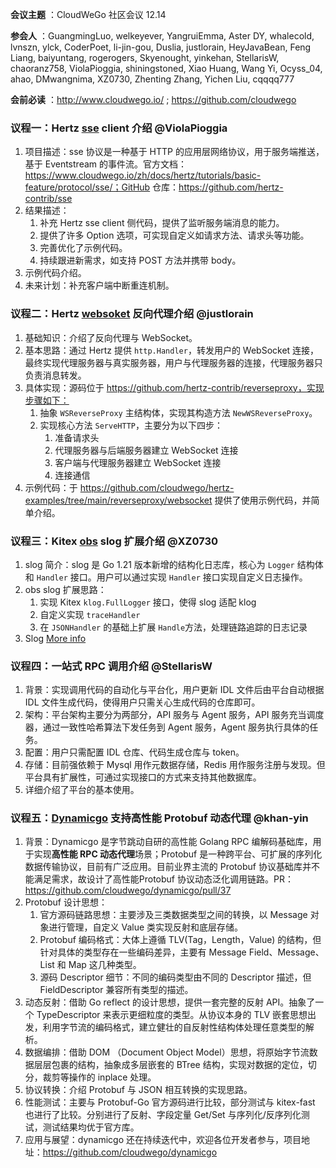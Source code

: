 **会议主题** ：CloudWeGo 社区会议 12.14

**参会人** ：GuangmingLuo, welkeyever, YangruiEmma, Aster DY, whalecold, lvnszn, ylck, CoderPoet, li-jin-gou, Duslia, justlorain, HeyJavaBean, Feng Liang, baiyuntang, rogerogers, Skyenought, yinkehan, StellarisW, chaoranz758, ViolaPioggia, shiningstoned, Xiao Huang, Wang Yi, Ocyss_04, ahao, DMwangnima, XZ0730, Zhenting Zhang, Yichen Liu, cqqqq777

**会前必读** ：http://www.cloudwego.io/ ; https://github.com/cloudwego

### 议程一：Hertz [sse](https://github.com/hertz-contrib/sse) client 介绍 @ViolaPioggia

1. 项目描述：sse 协议是一种基于 HTTP 的应用层网络协议，用于服务端推送，基于 Eventstream 的事件流。官方文档：https://www.cloudwego.io/zh/docs/hertz/tutorials/basic-feature/protocol/sse/；GitHub 仓库：https://github.com/hertz-contrib/sse
2. 结果描述：
    1. 补充 Hertz sse client 侧代码，提供了监听服务端消息的能力。
    2. 提供了许多 Option 选项，可实现自定义如请求方法、请求头等功能。
    3. 完善优化了示例代码。
    4. 持续跟进新需求，如支持 POST 方法并携带 body。
3. 示例代码介绍。
4. 未来计划：补充客户端中断重连机制。

### 议程二：Hertz [websoket](https://github.com/hertz-contrib/websocket) 反向代理介绍 @justlorain

1. 基础知识：介绍了反向代理与 WebSocket。
2. 基本思路：通过 Hertz 提供 `http.Handler`，转发用户的 WebSocket 连接，最终实现代理服务器与真实服务器，用户与代理服务器的连接，代理服务器只负责消息转发。
3. 具体实现：源码位于 https://github.com/hertz-contrib/reverseproxy，实现步骤如下：
    1. 抽象 `WSReverseProxy` 主结构体，实现其构造方法 `NewWSReverseProxy`。
    2. 实现核心方法 `ServeHTTP`，主要分为以下四步：
        1. 准备请求头
        2. 代理服务器与后端服务器建立 WebSocket 连接
        3. 客户端与代理服务器建立 WebSocket 连接
        4. 连接通信
4. 示例代码：于 https://github.com/cloudwego/hertz-examples/tree/main/reverseproxy/websocket 提供了使用示例代码，并简单介绍。

### 议程三：Kitex [obs](https://github.com/kitex-contrib/obs-opentelemetry) slog 扩展介绍 @XZ0730

1. slog 简介：slog 是 Go 1.21 版本新增的结构化日志库，核心为 `Logger` 结构体和 `Handler` 接口。用户可以通过实现 `Handler` 接口实现自定义日志操作。
2. obs slog 扩展思路：
    1. 实现 Kitex `klog.FullLogger` 接口，使得 slog 适配 klog
    2. 自定义实现 `traceHandler`
    3. 在 `JSONHandler` 的基础上扩展 `Handle`方法，处理链路追踪的日志记录
3. Slog [More info](https://link.zhihu.com/?target=https%3A//go.googlesource.com/proposal/%2B/master/design/56345-structured-logging.md)

### 议程四：一站式 RPC 调用介绍 @StellarisW

1. 背景：实现调用代码的自动化与平台化，用户更新 IDL 文件后由平台自动根据 IDL 文件生成代码，使得用户只需关心生成代码的仓库即可。
2. 架构：平台架构主要分为两部分，API 服务与 Agent 服务，API 服务充当调度器，通过一致性哈希算法下发任务到 Agent 服务，Agent 服务执行具体的任务。
3. 配置：用户只需配置 IDL 仓库、代码生成仓库与 token。
4. 存储：目前强依赖于 Mysql 用作元数据存储，Redis 用作服务注册与发现。但平台具有扩展性，可通过实现接口的方式来支持其他数据库。
5. 详细介绍了平台的基本使用。

### 议程五：[Dynamicgo](https://github.com/cloudwego/dynamicgo) 支持高性能 Protobuf 动态代理 @khan-yin

1. 背景：Dynamicgo 是字节跳动自研的高性能 Golang RPC 编解码基础库，用于实现**高性能 RPC 动态代理**场景；Protobuf 是一种跨平台、可扩展的序列化数据传输协议，目前有广泛应用。目前业界主流的 Protobuf 协议基础库并不能满足需求，故设计了高性能Protobuf 协议动态泛化调用链路。PR：https://github.com/cloudwego/dynamicgo/pull/37
2. Protobuf 设计思想：
    1. 官方源码链路思想：主要涉及三类数据类型之间的转换，以 Message 对象进行管理，自定义 Value 类实现反射和底层存储。
    2. Protobuf 编码格式：大体上遵循 TLV(Tag，Length，Value) 的结构，但针对具体的类型存在一些编码差异，主要有 Message Field、Message、List 和 Map 这几种类型。
    3. 源码 Descriptor 细节：不同的编码类型由不同的 Descriptor 描述，但 FieldDescriptor 兼容所有类型的描述。
3. 动态反射：借助 Go reflect 的设计思想，提供一套完整的反射 API。抽象了一个 TypeDescriptor 来表示更细粒度的类型。从协议本身的 TLV 嵌套思想出发，利用字节流的编码格式，建立健壮的自反射性结构体处理任意类型的解析。
4. 数据编排：借助 DOM （Document Object Model）思想，将原始字节流数据层层包裹的结构，抽象成多层嵌套的 BTree 结构，实现对数据的定位，切分，裁剪等操作的 inplace 处理。
5. 协议转换：介绍 Protobuf 与 JSON 相互转换的实现思路。
6. 性能测试：主要与 Protobuf-Go 官方源码进行比较，部分测试与 kitex-fast 也进行了比较。分别进行了反射、字段定量 Get/Set 与序列化/反序列化测试，测试结果均优于官方库。
7. 应用与展望：dynamicgo 还在持续迭代中，欢迎各位开发者参与，项目地址：https://github.com/cloudwego/dynamicgo

